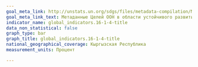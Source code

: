 ```yaml
---
goal_meta_link: http://unstats.un.org/sdgs/files/metadata-compilation/Metadata-Goal-16.pdf
goal_meta_link_text: Метаданные Целей ООН в области устойчивого развития (PDF, 222 КБ)
indicator_name: global_indicators.16-1-4-title
data_non_statistical: false
graph_type: bar
graph_title: global_indicators.16-1-4-title
national_geographical_coverage: Кыргызская Республика
measurement_units: Процент

---
```

